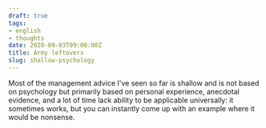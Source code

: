 ```yaml
---
draft: true
tags:
- english
- thoughts
date: 2020-09-03T09:00:00Z
title: Army leftovers
slug: shallow-psychology
---
```


Most of the management advice I've seen so far is shallow and is not based on psychology but primarily based on personal experience, anecdotal evidence, and a lot of time lack ability to be applicable universally: it sometimes works, but you can instantly come up with an example where it would be nonsense.
